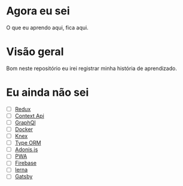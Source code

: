 # Agora eu sei

O que eu aprendo aqui, fica aqui.

# Visão geral

Bom neste repositório eu irei registrar minha história de aprendizado.

# Eu ainda não sei

- [ ] [Redux](https://redux.js.org/)
- [ ] [Context Api]()
- [ ] [GraphQl](https://graphql.org/)
- [ ] [Docker](https://www.docker.com/)
- [ ] [Knex](http://knexjs.org/)
- [ ] [Type ORM](https://typeorm.io)
- [ ] [Adonis.js](https://adonisjs.com/)
- [ ] [PWA](https://web.dev/progressive-web-apps/)
- [ ] [Firebase](https://firebase.google.com/)
- [ ] [lerna](https://lerna.js.org/)
- [ ] [Gatsby](https://www.gatsbyjs.com/)
